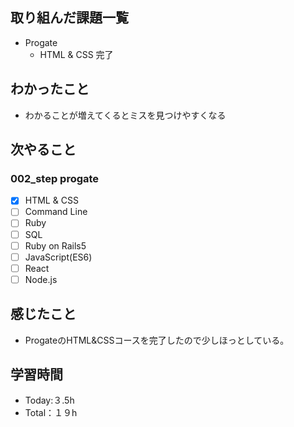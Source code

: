 ## 取り組んだ課題一覧
- Progate
  - HTML & CSS 完了
## わかったこと
- わかることが増えてくるとミスを見つけやすくなる
## 次やること
### 002_step progate
- [x] HTML & CSS
- [ ] Command Line
- [ ] Ruby
- [ ] SQL
- [ ] Ruby on Rails5
- [ ] JavaScript(ES6)
- [ ] React
- [ ] Node.js
## 感じたこと
- ProgateのHTML&CSSコースを完了したので少しほっとしている。
## 学習時間
- Today:３.5h
- Total：１９h
